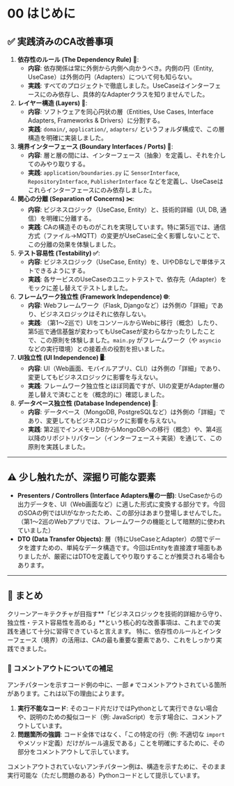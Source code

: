 # 00 はじめに

## ✅ 実践済みのCA改善事項

1. **依存性のルール (The Dependency Rule) 🧱**:
    - **内容**: 依存関係は常に外側から内側へ向かうべき。内側の円（Entity, UseCase）は外側の円（Adapters）について何も知らない。
    - **実践**: すべてのプロジェクトで徹底しました。UseCaseはインターフェースにのみ依存し、具体的なAdapterクラスを知りませんでした。
2. **レイヤー構造 (Layers) 🧅**:
    - **内容**: ソフトウェアを同心円状の層（Entities, Use Cases, Interface Adapters, Frameworks & Drivers）に分割する。
    - **実践**: `domain/`, `application/`, `adapters/` というフォルダ構成で、この層構造を明確に実装しました。
3. **境界インターフェース (Boundary Interfaces / Ports) 🔌**:
    - **内容**: 層と層の間には、インターフェース（抽象）を定義し、それを介してのみやり取りする。
    - **実践**: `application/boundaries.py` に `SensorInterface`, `RepositoryInterface`, `PublisherInterface` などを定義し、UseCaseはこれらインターフェースにのみ依存しました。
4. **関心の分離 (Separation of Concerns) ✂️**:
    - **内容**: ビジネスロジック（UseCase, Entity）と、技術的詳細（UI, DB, 通信）を明確に分離する。
    - **実践**: CAの構造そのものがこれを実現しています。特に第5巡では、通信方式（ファイル→MQTT）の変更がUseCaseに全く影響しないことで、この分離の効果を体験しました。
5. **テスト容易性 (Testability) ✅**:
    - **内容**: ビジネスロジック（UseCase, Entity）を、UIやDBなしで単体テストできるようにする。
    - **実践**: 各サービスのUseCaseのユニットテストで、依存先（Adapter）をモックに差し替えてテストしました。
6. **フレームワーク独立性 (Framework Independence) 🌐**:
    - **内容**: Webフレームワーク（Flask, Djangoなど）は外側の「詳細」であり、ビジネスロジックはそれに依存しない。
    - **実践**: （第1〜2巡で）UIをコンソールからWebに移行（概念）したり、第5巡で通信基盤が変わってもUseCaseが変わらなかったりしたことで、この原則を体験しました。`main.py` がフレームワーク（や `asyncio` などの実行環境）との接着点の役割を担いました。
7. **UI独立性 (UI Independence) 🖥️**:
    - **内容**: UI（Web画面、モバイルアプリ、CLI）は外側の「詳細」であり、変更してもビジネスロジックに影響を与えない。
    - **実践**: フレームワーク独立性とほぼ同義ですが、UIの変更がAdapter層の差し替えで済むことを（概念的に）確認しました。
8. **データベース独立性 (Database Independence) 💾**:
    - **内容**: データベース（MongoDB, PostgreSQLなど）は外側の「詳細」であり、変更してもビジネスロジックに影響を与えない。
    - **実践**: 第2巡でインメモリDBからMongoDBへの移行（概念）や、第4巡以降のリポジトリパターン（インターフェース＋実装）を通じて、この原則を実践しました。

---

## ⚠️ 少し触れたが、深掘り可能な要素

- **Presenters / Controllers (Interface Adapters層の一部)**: UseCaseからの出力データを、UI（Web画面など）に適した形式に変換する部分です。今回のSOAの例ではUIがなかったため、この部分はあまり登場しませんでした。（第1〜2巡のWebアプリでは、フレームワークの機能として暗黙的に使われていました）
- **DTO (Data Transfer Objects)**: 層（特にUseCaseとAdapter）の間でデータを渡すための、単純なデータ構造です。今回はEntityを直接渡す場面もありましたが、厳密にはDTOを定義してやり取りすることが推奨される場合もあります。

---

## 📝 まとめ

クリーンアーキテクチャが目指す**「ビジネスロジックを技術的詳細から守り、独立性・テスト容易性を高める」**という核心的な改善事項は、これまでの実践を通じて十分に習得できていると言えます。
特に、依存性のルールとインターフェース（境界）の活用は、CAの最も重要な要素であり、これをしっかり実践できました。

### 📝 コメントアウトについての補足

アンチパターンを示すコード例の中に、一部 `#` でコメントアウトされている箇所があります。これは以下の理由によります。

1. **実行不能なコード**: そのコード片だけではPythonとして実行できない場合や、説明のための擬似コード（例: JavaScript）を示す場合に、コメントアウトしています。
2. **問題箇所の強調**: コード全体ではなく、「この特定の行（例: 不適切な `import` やメソッド定義）だけがルール違反である」ことを明確にするために、その部分をコメントアウトして示しています。

コメントアウトされていないアンチパターン例は、構造を示すために、そのまま実行可能な（ただし問題のある）Pythonコードとして提示しています。